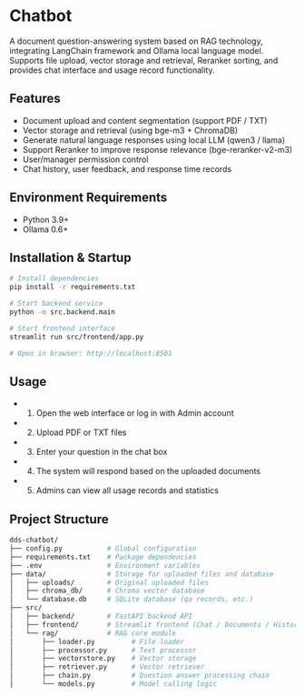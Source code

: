 # Chatbot

A document question-answering system based on RAG technology, integrating LangChain framework and Ollama local language model. Supports file upload, vector storage and retrieval, Reranker sorting, and provides chat interface and usage record functionality.

## Features

- Document upload and content segmentation (support PDF / TXT)
- Vector storage and retrieval (using bge-m3 + ChromaDB)
- Generate natural language responses using local LLM (qwen3 / llama)
- Support Reranker to improve response relevance (bge-reranker-v2-m3)
- User/manager permission control
- Chat history, user feedback, and response time records

## Environment Requirements

- Python 3.9+
- Ollama 0.6+

## Installation & Startup

```bash
# Install dependencies
pip install -r requirements.txt

# Start backend service
python -m src.backend.main

# Start frontend interface
streamlit run src/frontend/app.py

# Open in browser: http://localhost:8501
```

## Usage

- 1. Open the web interface or log in with Admin account
- 2. Upload PDF or TXT files
- 3. Enter your question in the chat box
- 4. The system will respond based on the uploaded documents
- 5. Admins can view all usage records and statistics

## Project Structure

```bash
dds-chatbot/
├── config.py           # Global configuration
├── requirements.txt    # Package dependencies
├── .env                # Environment variables
├── data/               # Storage for uploaded files and database
│   ├── uploads/        # Original uploaded files
│   ├── chroma_db/      # Chroma vector database
│   └── database.db     # SQLite database (qa records, etc.)
├── src/
│   ├── backend/        # FastAPI backend API
│   ├── frontend/       # Streamlit frontend (Chat / Documents / History / Admin / Login)
│   └── rag/            # RAG core module
│       ├── loader.py         # File loader
│       ├── processor.py      # Text processor
│       ├── vectorstore.py    # Vector storage
│       ├── retriever.py      # Vector retriever
│       ├── chain.py          # Question answer processing chain
│       └── models.py         # Model calling logic
```
